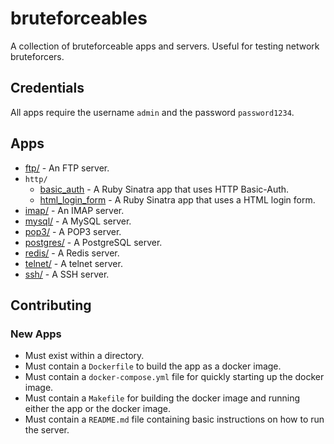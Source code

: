 # bruteforceables

A collection of bruteforceable apps and servers. Useful for testing network
bruteforcers.

## Credentials

All apps require the username `admin` and the password `password1234`.

## Apps

* [ftp/](ftp) - An FTP server.
* `http/`
  * [basic_auth](http/basic_auth) - A Ruby Sinatra app that uses HTTP
    Basic-Auth.
  * [html_login_form](http/html_login_form) - A Ruby Sinatra app that uses a
    HTML login form.
* [imap/](imap) - An IMAP server.
* [mysql/](mysql) - A MySQL server.
* [pop3/](pop3) - A POP3 server.
* [postgres/](postgres) - A PostgreSQL server.
* [redis/](redis) - A Redis server.
* [telnet/](telnet) - A telnet server.
* [ssh/](ssh) - A SSH server.

## Contributing

### New Apps

* Must exist within a directory.
* Must contain a `Dockerfile` to build the app as a docker image.
* Must contain a `docker-compose.yml` file for quickly starting up the docker
  image.
* Must contain a `Makefile` for building the docker image and running either
  the app or the docker image.
* Must contain a `README.md` file containing basic instructions on how to run
  the server.
